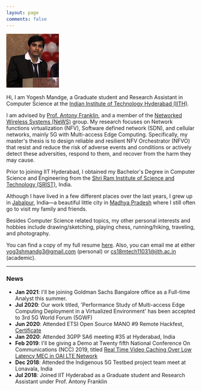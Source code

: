 ```yaml
---
layout: page
comments: false
---
```


<div class="index_header_space"></div>
<img class="profile_picture" src="/img/profile_picture.jpg">

Hi, I am Yogesh Mandge, a Graduate student and Research Assistant in Computer Science at the [Indian Institute of Technology Hyderabad (IITH)](https://www.iith.ac.in/).

I am advised by [Prof. Antony Franklin](https://iith.ac.in/~antony/), and a member of the [Networked Wireless Systems (NeWS)](https://newslab.iith.ac.in/) group. My research focuses on Network functions virtualization (NFV), Software defined network (SDN), and cellular networks, mainly 5G with Multi-access Edge Computing. Specifically, my master's thesis is to design reliable and resilient NFV Orchestrator (NFVO) that resist and reduce the risk of adverse events and conditions or actively detect these adversities, respond to them, and recover from the harm they may cause. <br clear="left" />

Prior to joining IIT Hyderabad, I obtained my Bachelor's Degree in Computer Science and Engineering from the [Shri Ram Institute of Science and Technology (SRIST)](http://sritgroup.net/), India.

Although I have lived in a few different places over the last years, I grew up in [Jabalpur](https://en.wikipedia.org/wiki/Jabalpur), India&mdash;a beautiful little city in [Madhya Pradesh](https://en.wikipedia.org/wiki/Madhya_Pradesh) where I still often go to visit my family and friends.

Besides Computer Science related topics, my other personal interests and hobbies include drawing/sketching, playing chess, running/hiking, traveling, and photography.

You can find a copy of my full resume [here](docs/). Also, you can email me at either [yog3shmandg3@gmail.com](mailto:yog3shmandg3@gmail.com) (personal) or [cs18mtech11031@iith.ac.in](mailto:cs18mtech11031@iith.ac.in) (academic).

---
### News
- **Jan 2021**: I'll be joining Goldman Sachs Bangalore office as a Full-time Analyst this summer.
- **Jul 2020**: Our work titled, 'Performance Study of Multi-access Edge Computing Deployment in a Virtualized Environment' has been accepted to 3rd 5G World Forum (5GWF)
- **Jun 2020**: Attended ETSI Open Source MANO #9 Remote Hackfest, [Certificate](/docs/certificate_participation_OSM9_hackfest_Yogesh.pdf)
- **Jan 2020**: Attended 3GPP SA6 meeting #35 at Hyderabad, India 
- **Feb 2019**: I'll be giving a Demo at Twenty fifth National Conference On Communications (NCC) 2019, titled [Real Time Video Caching Over Low Latency MEC in OAI LTE Network](/docs/real_time_video_caching_over_MEC_OAI.pdf)
- **Dec 2018**: Attended the Indigenous 5G Testbed project team meet at Lonavala, India
- **Jul 2018**: Joined IIT Hyderabad as a Graduate student and Research Assistant under Prof. Antony Franklin

